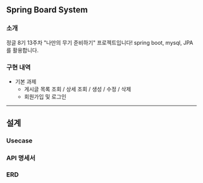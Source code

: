 ## Spring Board System
### 소개
정글 8기 13주차 "나만의 무기 준비하기" 프로젝트입니다!
spring boot, mysql, JPA를 활용합니다.

### 구현 내역
- 기본 과제
  - 게시글 목록 조회 / 상세 조회 / 생성 / 수정 / 삭제
  - 회원가입 및 로그인

---
## 설계
### Usecase

### API 명세서

### ERD

